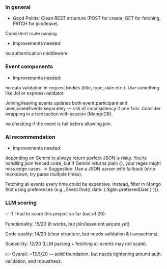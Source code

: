 ### In general

- Good Points:
Clean REST structure (POST for create, GET for fetching, PATCH for join/leave).

Consistent route naming

- Improvements needed:

no authentication middleware

### Event components

- Improvements needed:

no data validation in request bodies (title, type, date etc.). Use something like Joi or express-validator.

Joining/leaving events updates both event.participant and user.joinedEvents separately — risk of inconsistency if one fails. Consider wrapping in a transaction with session (MongoDB).

no checking if the event is full before allowing join.

### AI recommendation

- Improvements needed:

depending on Gemini to always return perfect JSON is risky. You’re handling json fenced code, but if Gemini returns plain {}, your regex might miss edge cases.
→ Suggestion: Use a JSON parser with fallback (strip markdown, try parse multiple times).

Fetching all events every time could be expensive. Instead, filter in Mongo first using preferences (e.g., Event.find({ date: { $gte: preferredDate } })).


### LLM scoring

✅ If I had to score this project so far (out of 20):

Functionality: 15/20 (it works, but join/leave not secure yet).

Code quality: 14/20 (clear structure, but needs validation & transactions).

Scalability: 12/20 (LLM parsing + fetching all events may not scale).

👉 Overall: ~13.5/20 — solid foundation, but needs tightening around auth, validation, and robustness.

